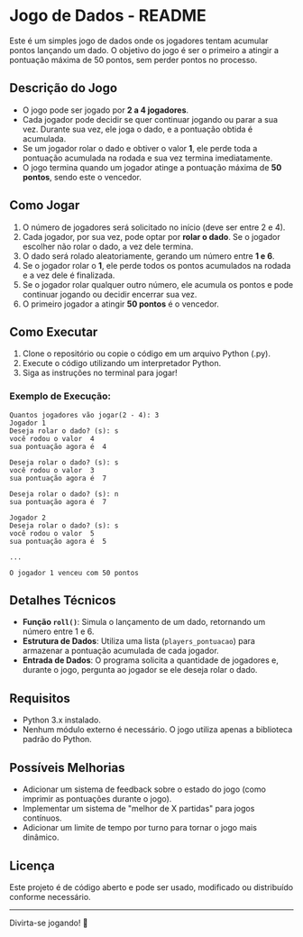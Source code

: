# Jogo de Dados - README

Este é um simples jogo de dados onde os jogadores tentam acumular pontos lançando um dado. O objetivo do jogo é ser o primeiro a atingir a pontuação máxima de 50 pontos, sem perder pontos no processo.

## Descrição do Jogo

- O jogo pode ser jogado por **2 a 4 jogadores**.
- Cada jogador pode decidir se quer continuar jogando ou parar a sua vez. Durante sua vez, ele joga o dado, e a pontuação obtida é acumulada.
- Se um jogador rolar o dado e obtiver o valor **1**, ele perde toda a pontuação acumulada na rodada e sua vez termina imediatamente.
- O jogo termina quando um jogador atinge a pontuação máxima de **50 pontos**, sendo este o vencedor.

## Como Jogar

1. O número de jogadores será solicitado no início (deve ser entre 2 e 4).
2. Cada jogador, por sua vez, pode optar por **rolar o dado**. Se o jogador escolher não rolar o dado, a vez dele termina.
3. O dado será rolado aleatoriamente, gerando um número entre **1 e 6**.
4. Se o jogador rolar o **1**, ele perde todos os pontos acumulados na rodada e a vez dele é finalizada.
5. Se o jogador rolar qualquer outro número, ele acumula os pontos e pode continuar jogando ou decidir encerrar sua vez.
6. O primeiro jogador a atingir **50 pontos** é o vencedor.

## Como Executar

1. Clone o repositório ou copie o código em um arquivo Python (.py).
2. Execute o código utilizando um interpretador Python.
3. Siga as instruções no terminal para jogar!

### Exemplo de Execução:

```
Quantos jogadores vão jogar(2 - 4): 3
Jogador 1
Deseja rolar o dado? (s): s
você rodou o valor  4
sua pontuação agora é  4

Deseja rolar o dado? (s): s
você rodou o valor  3
sua pontuação agora é  7

Deseja rolar o dado? (s): n
sua pontuação agora é  7

Jogador 2
Deseja rolar o dado? (s): s
você rodou o valor  5
sua pontuação agora é  5

...

O jogador 1 venceu com 50 pontos
```

## Detalhes Técnicos

- **Função `roll()`**: Simula o lançamento de um dado, retornando um número entre 1 e 6.
- **Estrutura de Dados**: Utiliza uma lista (`players_pontuacao`) para armazenar a pontuação acumulada de cada jogador.
- **Entrada de Dados**: O programa solicita a quantidade de jogadores e, durante o jogo, pergunta ao jogador se ele deseja rolar o dado.

## Requisitos

- Python 3.x instalado.
- Nenhum módulo externo é necessário. O jogo utiliza apenas a biblioteca padrão do Python.

## Possíveis Melhorias

- Adicionar um sistema de feedback sobre o estado do jogo (como imprimir as pontuações durante o jogo).
- Implementar um sistema de "melhor de X partidas" para jogos contínuos.
- Adicionar um limite de tempo por turno para tornar o jogo mais dinâmico.

## Licença

Este projeto é de código aberto e pode ser usado, modificado ou distribuído conforme necessário.

---

Divirta-se jogando! 🎲

